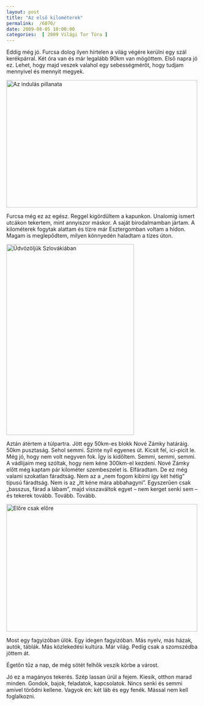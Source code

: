 ```yaml
---
layout: post
title: "Az első kilométerek"
permalink:  /6070/ 
date: 2009-08-05 10:00:00
categories:  [ 2009 Világi Tor Túra ] 
---
```

Eddig még jó. Furcsa dolog ilyen hírtelen a világ végére kerülni egy szál kerékpárral. Két óra van és már legalább 90km van mögöttem. Első napra jó ez. Lehet, hogy majd veszek valahol egy sebességmérőt, hogy tudjam mennyivel és mennyit megyek.



<!--break--><p ><a href="https://www.flickr.com/photos/borazslo/3795346994" title="Az indulás pillanata by Elek László, on Flickr"><img src="https://c1.staticflickr.com/3/2586/3795346994_3766a30fe7.jpg" width="500" height="334" alt="Az indulás pillanata"></a></p>Furcsa még ez az egész. Reggel kigördültem a kapunkon. Unalomig ismert utcákon tekertem, mint annyiszor máskor. A saját birodalmamban jártam. A kilométerek fogytak alattam és tízre már Esztergomban voltam a hídon. Magam is meglepődtem, milyen könnyedén haladtam a tízes úton.

<p ><a href="https://www.flickr.com/photos/borazslo/3795350146" title="Üdvözöljük Szlovákiában by Elek László, on Flickr"><img src="https://c1.staticflickr.com/3/2472/3795350146_8b48496335.jpg" width="334" height="500" alt="Üdvözöljük Szlovákiában"></a></p>Aztán átértem a túlpartra. Jött egy 50km-es blokk Nové Zámky határáig. 50km pusztaság. Sehol semmi. Szinte nyíl egyenes út. Kicsit fel, ici-picit le. Még jó, hogy nem volt negyven fok. Így is kidőltem. Semmi, semmi, semmi. A vádlijaim meg szóltak, hogy nem kéne 300km-el kezdeni. Nové Zámky előtt még kaptam pár kilométer szembeszelet is. Elfáradtam. De ez még valami szokatlan fáradtság. Nem az a „nem fogom kibírni így két hétig” típusú fáradtság. Nem is az „itt kéne mára abbahagyni”. Egyszerűen csak „basszus, fárad a lábam”, majd visszaváltok egyet – nem kerget senki sem – és tekerek tovább. Tovább. Tovább.

<p ><a href="https://www.flickr.com/photos/borazslo/3795359856" title="Előre csak előre by Elek László, on Flickr"><img src="https://c2.staticflickr.com/4/3184/3795359856_372a1b6e06.jpg" width="500" height="334" alt="Előre csak előre"></a></p>Most egy fagyizóban ülök. Egy idegen fagyizóban. Más nyelv, más házak, autók, táblák. Más közlekedési kultúra. Már világ. Pedig csak a szomszédba jöttem át. 

Égetőn tűz a nap, de még sötét felhők veszik körbe a várost.

Jó ez a magányos tekerés. Szép lassan ürül a fejem. Kiesik, otthon marad minden. Gondok, bajok, feladatok, kapcsolatok. Nincs senki és semmi amivel törődni kellene. Vagyok én: két láb és egy fenék. Mással nem kell foglalkozni.

